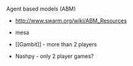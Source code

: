 
Agent based models (ABM)
- http://www.swarm.org/wiki/ABM_Resources
- mesa



- [[Gambit]] - more than 2 players
- Nashpy - only 2 player games?
